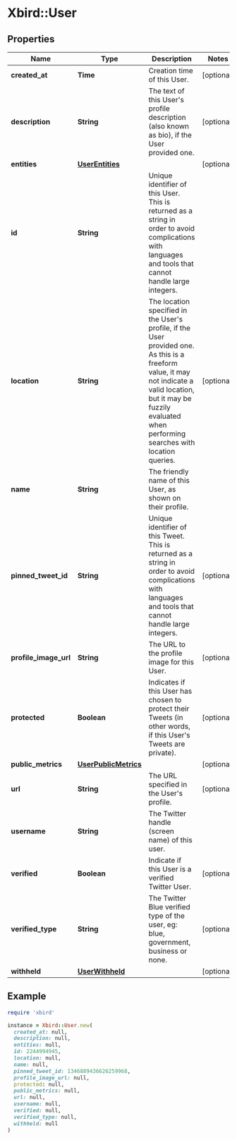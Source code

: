 # Xbird::User

## Properties

| Name | Type | Description | Notes |
| ---- | ---- | ----------- | ----- |
| **created_at** | **Time** | Creation time of this User. | [optional] |
| **description** | **String** | The text of this User&#39;s profile description (also known as bio), if the User provided one. | [optional] |
| **entities** | [**UserEntities**](UserEntities.md) |  | [optional] |
| **id** | **String** | Unique identifier of this User. This is returned as a string in order to avoid complications with languages and tools that cannot handle large integers. |  |
| **location** | **String** | The location specified in the User&#39;s profile, if the User provided one. As this is a freeform value, it may not indicate a valid location, but it may be fuzzily evaluated when performing searches with location queries. | [optional] |
| **name** | **String** | The friendly name of this User, as shown on their profile. |  |
| **pinned_tweet_id** | **String** | Unique identifier of this Tweet. This is returned as a string in order to avoid complications with languages and tools that cannot handle large integers. | [optional] |
| **profile_image_url** | **String** | The URL to the profile image for this User. | [optional] |
| **protected** | **Boolean** | Indicates if this User has chosen to protect their Tweets (in other words, if this User&#39;s Tweets are private). | [optional] |
| **public_metrics** | [**UserPublicMetrics**](UserPublicMetrics.md) |  | [optional] |
| **url** | **String** | The URL specified in the User&#39;s profile. | [optional] |
| **username** | **String** | The Twitter handle (screen name) of this user. |  |
| **verified** | **Boolean** | Indicate if this User is a verified Twitter User. | [optional] |
| **verified_type** | **String** | The Twitter Blue verified type of the user, eg: blue, government, business or none. | [optional] |
| **withheld** | [**UserWithheld**](UserWithheld.md) |  | [optional] |

## Example

```ruby
require 'xbird'

instance = Xbird::User.new(
  created_at: null,
  description: null,
  entities: null,
  id: 2244994945,
  location: null,
  name: null,
  pinned_tweet_id: 1346889436626259968,
  profile_image_url: null,
  protected: null,
  public_metrics: null,
  url: null,
  username: null,
  verified: null,
  verified_type: null,
  withheld: null
)
```

